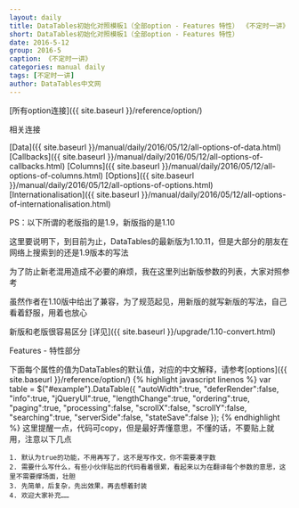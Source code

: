 ```yaml
---
layout: daily
title: DataTables初始化对照模板1（全部option - Features 特性） 《不定时一讲》 DataTables中文网
short: DataTables初始化对照模板1（全部option - Features 特性）
date: 2016-5-12
group: 2016-5
caption: 《不定时一讲》
categories: manual daily
tags: [不定时一讲]
author: DataTables中文网
---
```

[所有option连接]({{ site.baseurl }}/reference/option/)

相关连接

[Data]({{ site.baseurl }}/manual/daily/2016/05/12/all-options-of-data.html)
[Callbacks]({{ site.baseurl }}/manual/daily/2016/05/12/all-options-of-callbacks.html)
[Columns]({{ site.baseurl }}/manual/daily/2016/05/12/all-options-of-columns.html)
[Options]({{ site.baseurl }}/manual/daily/2016/05/12/all-options-of-options.html)
[Internationalisation]({{ site.baseurl }}/manual/daily/2016/05/12/all-options-of-internationalisation.html)

PS：以下所谓的老版指的是1.9，新版指的是1.10
<!--more-->

这里要说明下，到目前为止，DataTables的最新版为1.10.11，但是大部分的朋友在网络上搜索到的还是1.9版本的写法

为了防止新老混用造成不必要的麻烦，我在这里列出新版参数的列表，大家对照参考

虽然作者在1.10版中给出了兼容，为了规范起见，用新版的就写新版的写法，自己看着舒服，用着也放心

新版和老版很容易区分 [详见]({{ site.baseurl }}/upgrade/1.10-convert.html)

Features - 特性部分

下面每个属性的值为DataTables的默认值，对应的中文解释，请参考[options]({{ site.baseurl }}/reference/option/)
{% highlight javascript linenos %}
var table = $("#example").DataTable({
    "autoWidth":true,
    "deferRender":false,
    "info":true,
    "jQueryUI":true,
    "lengthChange":true,
    "ordering":true,
    "paging":true,
    "processing":false,
    "scrollX":false,
    "scrollY":false,
    "searching":true,
    "serverSide":false,
    "stateSave":false
});
{% endhighlight %}
这里提醒一点，代码可copy，但是最好弄懂意思，不懂的话，不要贴上就用，注意以下几点

    1. 默认为true的功能，不用再写了，这不是写作文，你不需要凑字数
    2. 需要什么写什么，有些小伙伴贴出的代码看着很累，看起来以为在翻译每个参数的意思，这里不需要撑场面，壮胆
    3. 先简单，后复杂，先出效果，再去想着封装
    4. 欢迎大家补充……

